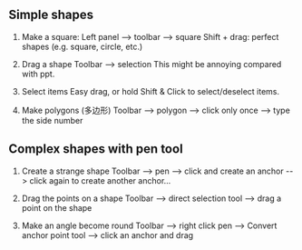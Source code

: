 ## Simple shapes

1. Make a square:
Left panel --> toolbar --> square
Shift + drag: perfect shapes (e.g. square, circle, etc.)

2. Drag a shape
Toolbar --> selection
This might be annoying compared with ppt.

3. Select items
Easy drag, or hold Shift & Click to select/deselect items.

4. Make polygons (多边形)
Toolbar --> polygon --> click only once --> type the side number

## Complex shapes with pen tool
1. Create a strange shape
Toolbar --> pen --> click and create an anchor --> click again to create another anchor...

2. Drag the points on a shape
Toolbar --> direct selection tool --> drag a point on the shape

3. Make an angle become round
Toolbar --> right click pen --> Convert anchor point tool --> click an anchor and drag
